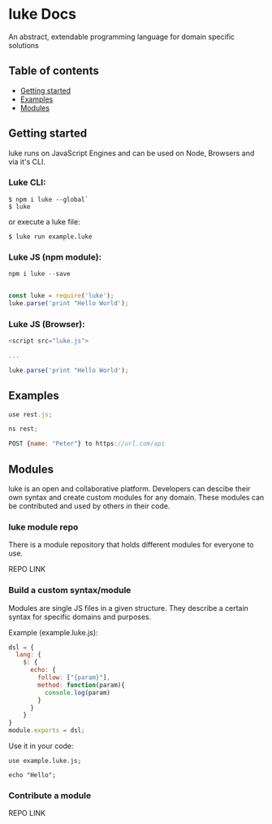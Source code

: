 # luke Docs

An abstract, extendable programming language for domain specific solutions

## Table of contents

* [ Getting started ](#getting-started)
* [ Examples ](#examples)
* [ Modules ](#modules)

## Getting started

luke runs on JavaScript Engines and can be used on Node, Browsers and via it's CLI.


### Luke CLI:

```shell
$ npm i luke --global`
$ luke
```

or execute a luke file:

```shell
$ luke run example.luke
```


### Luke JS (npm module):

```javascript
npm i luke --save


const luke = require('luke');
luke.parse('print "Hello World');
```

### Luke JS (Browser):

```javascript
<script src="luke.js">

...

luke.parse('print "Hello World');
```

## Examples

```javascript
use rest.js;

ns rest;

POST {name: "Peter"} to https://url.com/api
```

## Modules

luke is an open and collaborative platform. Developers can descibe their own syntax and create custom modules for any domain.
These modules can be contributed and used by others in their code.

### luke module repo

There is a module repository that holds different modules for everyone to use.

REPO LINK


### Build a custom syntax/module

Modules are single JS files in a given structure. They describe a certain syntax for specific domains and purposes. 

Example (example.luke.js):

```javascript
dsl = {
  lang: {
    $: {
      echo: {
        follow: ["{param}"],
        method: function(param){
          console.log(param)
        }
      }
    }
}
module.exports = dsl;
```

Use it in your code:

```shell
use example.luke.js;

echo "Hello";
````

### Contribute a module

REPO LINK

